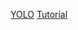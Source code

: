 [YOLO](https://pjreddie.com/darknet/yolo/)
[Tutorial](https://github.com/bossonfields/Deep_Learning/blob/master/Convolutional%20Neural%20Networks/Week%203/Car%20detection%20with%20YOLOv2.ipynb)

